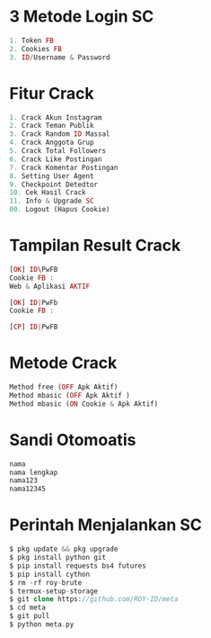 # 3 Metode Login SC
````php
1. Token FB
2. Cookies FB
3. ID/Username & Password
````
# Fitur Crack
````php
1. Crack Akun Instagram
2. Crack Teman Publik
3. Crack Random ID Massal
4. Crack Anggota Grup
5. Crack Total Followers
6. Crack Like Postingan
7. Crack Komentar Postingan
8. Setting User Agent
9. Checkpoint Detedtor
10. Cek Hasil Crack
11. Info & Upgrade SC
00. Logout (Hapus Cookie)
````
# Tampilan Result Crack
````php
[OK] ID\PwFB
Cookie FB : 
Web & Aplikasi AKTIF

[OK] ID|PwFb
Cookie FB :

[CP] ID|PwFB
````
# Metode Crack
````php
Method free (OFF Apk Aktif)
Method mbasic (OFF Apk Aktif )
Method mbasic (ON Cookie & Apk Aktif)
````
# Sandi Otomoatis
````php
nama
nama lengkap
nama123
nama12345
````
# Perintah Menjalankan SC
````php
$ pkg update && pkg upgrade
$ pkg install python git
$ pip install requests bs4 futures
$ pip install cython
$ rm -rf roy-brute
$ termux-setup-storage
$ git clone https://github.com/ROY-ID/meta
$ cd meta
$ git pull
$ python meta.py
````
